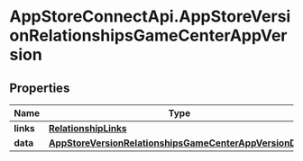 # AppStoreConnectApi.AppStoreVersionRelationshipsGameCenterAppVersion

## Properties

Name | Type | Description | Notes
------------ | ------------- | ------------- | -------------
**links** | [**RelationshipLinks**](RelationshipLinks.md) |  | [optional] 
**data** | [**AppStoreVersionRelationshipsGameCenterAppVersionData**](AppStoreVersionRelationshipsGameCenterAppVersionData.md) |  | [optional] 


